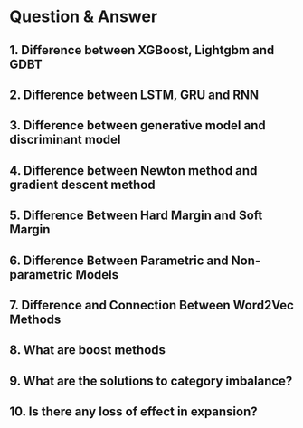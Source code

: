 # Question & Answer

## 1. Difference between XGBoost, Lightgbm and GDBT

## 2. Difference between LSTM, GRU and RNN

## 3. Difference between generative model and discriminant model

## 4. Difference between Newton method and gradient descent method

## 5. Difference Between Hard Margin and Soft Margin

## 6. Difference Between Parametric and Non-parametric Models

## 7. Difference and Connection Between Word2Vec Methods

## 8. What are boost methods

## 9. What are the solutions to category imbalance?

## 10. Is there any loss of effect in expansion?